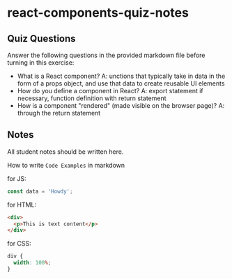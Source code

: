 # react-components-quiz-notes

## Quiz Questions

Answer the following questions in the provided markdown file before turning in this exercise:

- What is a React component?
  A: unctions that typically take in data in the form of a props object, and use that data to create reusable UI elements
- How do you define a component in React?
  A: export statement if necessary, function definition with return statement
- How is a component "rendered" (made visible on the browser page)?
  A: through the return statement

## Notes

All student notes should be written here.

How to write `Code Examples` in markdown

for JS:

```javascript
const data = 'Howdy';
```

for HTML:

```html
<div>
  <p>This is text content</p>
</div>
```

for CSS:

```css
div {
  width: 100%;
}
```
